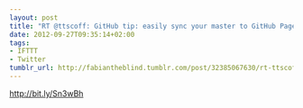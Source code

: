 ```yaml
---
layout: post
title: "RT @ttscoff: GitHub tip: easily sync your master to GitHub Pages http://t.co/c3AThq2r  [post]"
date: 2012-09-27T09:35:14+02:00
tags:
- IFTTT
- Twitter
tumblr_url: http://fabiantheblind.tumblr.com/post/32385067630/rt-ttscoff-github-tip-easily-sync-your-master-to
---
```

http://bit.ly/Sn3wBh
